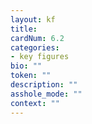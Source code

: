```yaml
---
layout: kf
title:
cardNum: 6.2
categories:
- key figures
bio: ""
token: ""
description: ""
asshole_mode: ""
context: ""
---
```

